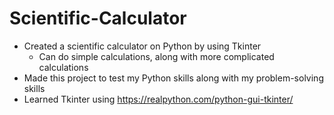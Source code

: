 # Scientific-Calculator
- Created a scientific calculator on Python by using Tkinter
  - Can do simple calculations, along with more complicated calculations
- Made this project to test my Python skills along with my problem-solving skills
- Learned Tkinter using https://realpython.com/python-gui-tkinter/
